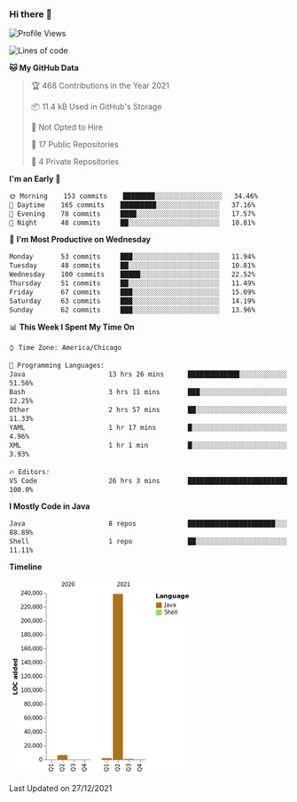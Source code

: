 ### Hi there 👋


<!--START_SECTION:waka-->
![Profile Views](http://img.shields.io/badge/Profile%20Views-0-blue)

![Lines of code](https://img.shields.io/badge/From%20Hello%20World%20I%27ve%20Written-249%20Thousand%20lines%20of%20code-blue)

**🐱 My GitHub Data** 

> 🏆 468 Contributions in the Year 2021
 > 
> 📦 11.4 kB Used in GitHub's Storage 
 > 
> 🚫 Not Opted to Hire
 > 
> 📜 17 Public Repositories 
 > 
> 🔑 4 Private Repositories  
 > 
**I'm an Early 🐤** 

```text
🌞 Morning    153 commits    ████████░░░░░░░░░░░░░░░░░   34.46% 
🌆 Daytime    165 commits    █████████░░░░░░░░░░░░░░░░   37.16% 
🌃 Evening    78 commits     ████░░░░░░░░░░░░░░░░░░░░░   17.57% 
🌙 Night      48 commits     ██░░░░░░░░░░░░░░░░░░░░░░░   10.81%

```
📅 **I'm Most Productive on Wednesday** 

```text
Monday       53 commits     ███░░░░░░░░░░░░░░░░░░░░░░   11.94% 
Tuesday      48 commits     ██░░░░░░░░░░░░░░░░░░░░░░░   10.81% 
Wednesday    100 commits    █████░░░░░░░░░░░░░░░░░░░░   22.52% 
Thursday     51 commits     ██░░░░░░░░░░░░░░░░░░░░░░░   11.49% 
Friday       67 commits     ███░░░░░░░░░░░░░░░░░░░░░░   15.09% 
Saturday     63 commits     ███░░░░░░░░░░░░░░░░░░░░░░   14.19% 
Sunday       62 commits     ███░░░░░░░░░░░░░░░░░░░░░░   13.96%

```


📊 **This Week I Spent My Time On** 

```text
⌚︎ Time Zone: America/Chicago

💬 Programming Languages: 
Java                     13 hrs 26 mins      █████████████░░░░░░░░░░░░   51.56% 
Bash                     3 hrs 11 mins       ███░░░░░░░░░░░░░░░░░░░░░░   12.25% 
Other                    2 hrs 57 mins       ██░░░░░░░░░░░░░░░░░░░░░░░   11.33% 
YAML                     1 hr 17 mins        █░░░░░░░░░░░░░░░░░░░░░░░░   4.96% 
XML                      1 hr 1 min          █░░░░░░░░░░░░░░░░░░░░░░░░   3.93%

🔥 Editors: 
VS Code                  26 hrs 3 mins       █████████████████████████   100.0%

```

**I Mostly Code in Java** 

```text
Java                     8 repos             ██████████████████████░░░   88.89% 
Shell                    1 repo              ██░░░░░░░░░░░░░░░░░░░░░░░   11.11%

```


**Timeline**

![Chart not found](https://raw.githubusercontent.com/powercasgamer/powercasgamer/master/charts/bar_graph.png) 


 Last Updated on 27/12/2021
<!--END_SECTION:waka-->
